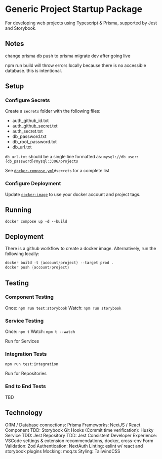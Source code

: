 # Generic Project Startup Package

For developing web projects using Typescript & Prisma, supported by Jest and Storybook.

## Notes

change prisma db push to prisma migrate dev after going live

npm run build will throw errors locally because there is no accessible database. this is intentional.

## Setup

### Configure Secrets

Create a `secrets` folder with the following files:

- auth_github_id.txt
- auth_github_secret.txt
- auth_secret.txt
- db_password.txt
- db_root_password.txt
- db_url.txt

`db_url.txt` should be a single line formatted as: `mysql://db_user:{db_password}@mysql:3306/projects`

See [`docker-compose.yml`](./docker-compose.yml)`#secrets` for a complete list

### Configure Deployment

Update [`docker-image`](./github/workflows/docker-image.yml) to use your docker account and project tags.

## Running

`docker compose up -d --build`

## Deployment

There is a github workflow to create a docker image. Alternatively, run the following locally:

```powershell
docker build -t {account/project} --target prod .
docker push {account/project}
```

## Testing

### Component Testing

Once: `npm run test:storybook`
Watch: `npm run storybook`

### Service Testing

Once: `npm t`
Watch: `npm t --watch`

Run for Services

### Integration Tests

`npm run test:integration`

Run for Repositories

### End to End Tests

TBD

## Technology

ORM / Database connections: Prisma
Frameworks: NextJS / React
Component TDD: Storybook
Git Hooks (Commit time verification): Husky
Service TDD: Jest
Repository TDD: Jest
Consistent Developer Experience: VSCode settings & extension recommendations, docker, cross-env
Form Validation: Zod
Authentication: NextAuth
Linting: eslint w/ react and storybook plugins
Mocking: moq.ts
Styling: TailwindCSS
